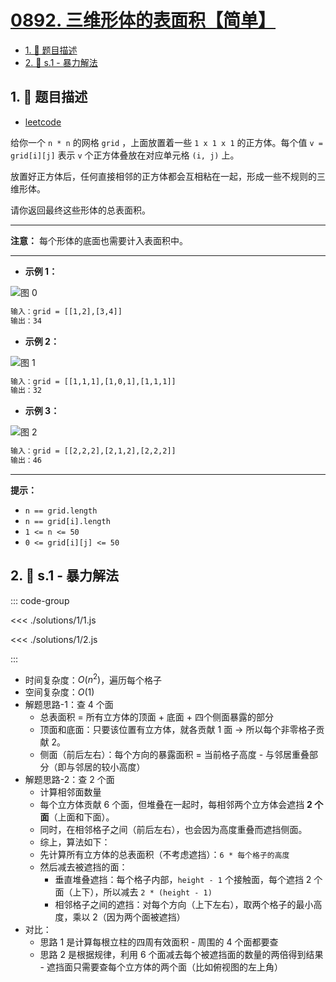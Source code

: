 # [0892. 三维形体的表面积【简单】](https://github.com/tnotesjs/TNotes.leetcode/tree/main/notes/0892.%20%E4%B8%89%E7%BB%B4%E5%BD%A2%E4%BD%93%E7%9A%84%E8%A1%A8%E9%9D%A2%E7%A7%AF%E3%80%90%E7%AE%80%E5%8D%95%E3%80%91)

<!-- region:toc -->

- [1. 📝 题目描述](#1--题目描述)
- [2. 🎯 s.1 - 暴力解法](#2--s1---暴力解法)

<!-- endregion:toc -->

## 1. 📝 题目描述

- [leetcode](https://leetcode.cn/problems/surface-area-of-3d-shapes/)

给你一个 `n * n` 的网格 `grid` ，上面放置着一些 `1 x 1 x 1` 的正方体。每个值 `v = grid[i][j]` 表示 `v` 个正方体叠放在对应单元格 `(i, j)` 上。

放置好正方体后，任何直接相邻的正方体都会互相粘在一起，形成一些不规则的三维形体。

请你返回最终这些形体的总表面积。

---

**注意：** 每个形体的底面也需要计入表面积中。

---

- **示例 1：**

![图 0](https://cdn.jsdelivr.net/gh/tnotesjs/imgs@main/2025-09-16-12-09-18.png)

```txt
输入：grid = [[1,2],[3,4]]
输出：34
```

- **示例 2：**

![图 1](https://cdn.jsdelivr.net/gh/tnotesjs/imgs@main/2025-09-16-12-09-26.png)

```txt
输入：grid = [[1,1,1],[1,0,1],[1,1,1]]
输出：32
```

- **示例 3：**

![图 2](https://cdn.jsdelivr.net/gh/tnotesjs/imgs@main/2025-09-16-12-09-34.png)

```txt
输入：grid = [[2,2,2],[2,1,2],[2,2,2]]
输出：46
```

---

**提示：**

- `n == grid.length`
- `n == grid[i].length`
- `1 <= n <= 50`
- `0 <= grid[i][j] <= 50`

## 2. 🎯 s.1 - 暴力解法

::: code-group

<<< ./solutions/1/1.js

<<< ./solutions/1/2.js

:::

- 时间复杂度：$O(n^2)$，遍历每个格子
- 空间复杂度：$O(1)$
- 解题思路-1：查 4 个面
  - 总表面积 = 所有立方体的顶面 + 底面 + 四个侧面暴露的部分
  - 顶面和底面：只要该位置有立方体，就各贡献 1 面 → 所以每个非零格子贡献 2。
  - 侧面（前后左右）：每个方向的暴露面积 = 当前格子高度 - 与邻居重叠部分（即与邻居的较小高度）
- 解题思路-2：查 2 个面
  - 计算相邻面数量
  - 每个立方体贡献 6 个面，但堆叠在一起时，每相邻两个立方体会遮挡 **2 个面**（上面和下面）。
  - 同时，在相邻格子之间（前后左右），也会因为高度重叠而遮挡侧面。
  - 综上，算法如下：
  - 先计算所有立方体的总表面积（不考虑遮挡）：`6 * 每个格子的高度`
  - 然后减去被遮挡的面：
    - 垂直堆叠遮挡：每个格子内部，`height - 1` 个接触面，每个遮挡 2 个面（上下），所以减去 `2 * (height - 1)`
    - 相邻格子之间的遮挡：对每个方向（上下左右），取两个格子的最小高度，乘以 2（因为两个面被遮挡）
- 对比：
  - 思路 1 是计算每根立柱的四周有效面积 - 周围的 4 个面都要查
  - 思路 2 是根据规律，利用 6 个面减去每个被遮挡面的数量的两倍得到结果 - 遮挡面只需要查每个立方体的两个面（比如俯视图的左上角）
